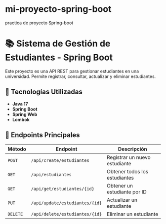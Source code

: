 # mi-proyecto-spring-boot
practica de proyecto Spring-boot

# 📚 Sistema de Gestión de Estudiantes - Spring Boot

Este proyecto es una API REST para gestionar estudiantes en una universidad. Permite registrar, consultar, actualizar y eliminar estudiantes.

## 🚀 Tecnologías Utilizadas
- **Java 17**
- **Spring Boot**
- **Spring Web**
- **Lombok**

## 📝 Endpoints Principales

| Método  | Endpoint                           | Descripción                 |
|---------|------------------------------------|-----------------------------|
| `POST`  | `/api/create/estudiantes`         | Registrar un nuevo estudiante |
| `GET`   | `/api/estudiantes`                | Obtener todos los estudiantes |
| `GET`   | `/api/get/estudiantes/{id}`       | Obtener un estudiante por ID |
| `PUT`   | `/api/update/estudiantes/{id}`    | Actualizar un estudiante    |
| `DELETE`| `/api/delete/estudiantes/{id}`    | Eliminar un estudiante      |



